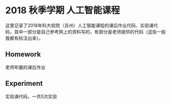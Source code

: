 # 2018 秋季学期 人工智能课程

这里记录了2018年科大软院（苏州）人工智能课程的课后作业代码、实验课代码，其中一部分是自己参考网上的资料写的，有部分是老师提供的代码（这些一般我都有标注出来）。



## Homework

老师布置的课后作业



## Experiment 

实验课代码，一共5次实验


